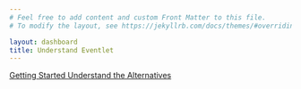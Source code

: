 ```yaml
---
# Feel free to add content and custom Front Matter to this file.
# To modify the layout, see https://jekyllrb.com/docs/themes/#overriding-theme-defaults

layout: dashboard
title: Understand Eventlet
---
```

<div class="mt-10 flex justify-between">
    <a href="{{ site.baseurl }}{% link getting-started.md %}" class="inline-block bg-gradient-to-r from-yellow-400 to-yellow-600 text-gray-900 font-semibold py-3 px-8 rounded hover:scale-105 transition-transform">
        <i class="fas fa-arrow-left mr-2"></i>Getting Started
    </a>
    <a href="{{ site.baseurl }}{% link alternatives.md %}" class="inline-block bg-gradient-to-r from-cyan-400 to-blue-600 text-gray-900 font-semibold py-3 px-8 rounded hover:scale-105 transition-transform">
        Understand the Alternatives<i class="fas fa-arrow-right ml-2"></i>
    </a>
</div>